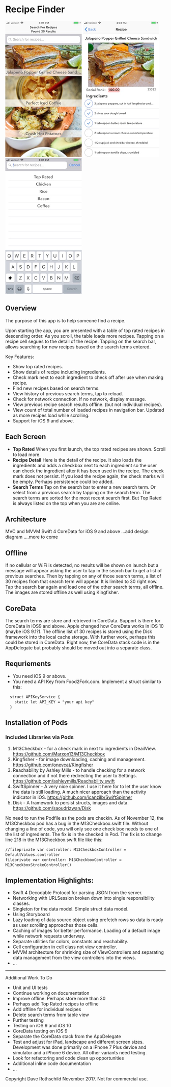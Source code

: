# Recipe Finder
![alt text](Recipes.jpg "Choose recipe")
![alt text](recipeDetail.jpg "Detail of the recipe")
![alt text](searchTerms.jpg "Search term history")

## Overview

The purpose of this app is to help someone find a recipe.

Upon starting the app, you are presented with a table of top rated recipes in descending order.  As you scroll, the table loads more recipes.  Tapping on a recipe cell segues to the detail of the recipe.  Tapping on the search bar, allows searching for new recipes based on the search terms entered.

Key Features:
- Show top rated recipes.
- Show details of recipe including ingredients.
- Check mark next to each ingredient to check off after use when making recipe.
- Find new recipes based on search terms.
- View history of previous search terms, tap to reload.
- Check for network connection.  If no network, display message.
- View previous recipe search results offline. (but not individual recipes).
- View count of total number of loaded recipes in navigation bar.  Updated as more recipes load while scrolling.
- Support for iOS 9 and above.


## Each Screen
* **Top Rated**  When you first launch, the top rated recipes are shown.  Scroll to load more.
* **Recipe Detail**  Here is the detail of the recipe.  It also loads the ingredients and adds a checkbox next to each ingredient so the user can check the ingredient after it has been used in the recipe.  The check mark does not persist. If you load the recipe again, the check marks will be empty.  Perhaps persistence could be added.
* **Search Terms**  Tap on the search bar to enter a new search term. Or select from a previous search by tapping on the search term. The search terms are sorted for the most recent search first. But Top Rated is always listed on the top when you are are online.  


## Architecture
MVC and MVVM
Swift 4
CoreData for iOS 9 and above
...add design diagram
....more to come

## Offline
If no cellular or WiFi is detected, no results will be shown on launch but a message will appear asking the user to tap in the search bar to get a list of previous searches.  Then by tapping on any of those search terms, a list of 30 recipes from that search term will appear.  It is limited to 30 right now.  Tap the search bar again and load one of the other search terms, all offline.  The images are stored offline as well using Kingfisher.

## CoreData
The search terms are store and retrieved in CoreData.  Support is there for CoreData in iOS9 and above.  Apple changed how CoreData works in iOS 10 (maybe iOS 9.1?).  The offline list of 30 recipes is stored using the Disk framework into the local cache storage.  With further work, perhaps this could be stored in CoreData.  Right now, the CoreData stack code is in the AppDelegate but probably should be moved out into a separate class.

## Requriements

* You need iOS 9 or above.  
* You need a API Key from Food2Fork.com.  Implement a struct similar to this:
```
  struct APIKeyService {
    static let API_KEY = "your api key"
  }
```

## Installation of Pods
### Included Libraries via Pods
1. M13Checkbox - for a check mark in next to ingredients in DeailView. https://github.com/Marxon13/M13Checkbox
2. Kingfisher - for image downloading, caching and management. https://github.com/onevcat/Kingfisher
3. Reachability by Ashley Mills - to handle checking for a network connection and if not there redirecting the user to Settings. https://github.com/ashleymills/Reachability.swift
4. SwiftSpinner - A very nice spinner.  I use it here for to let the user know the data is still loading.  A much nicer approach than the activity indicator in iOS. https://github.com/icanzilb/SwiftSpinner
5. Disk - A framework to persist structs, images and data.  https://github.com/saoudrizwan/Disk

No need to run the Podfile as the pods are checkin.  As of November 12, the M13Checkbox pod has a bug in the M13Checkbox.swift file.  Without changing a line of code, you will only see one check box needs to one of the list of ingredients.  The fix is in the checked in Pod.  The fix is to change line 218 in the M13Checkbox.swift file like this:
```
//fileprivate var controller: M13CheckboxController = DefaultValues.controller
fileprivate var controller: M13CheckboxController = M13CheckboxStrokeController()
```



## Implementation Highlights:

* Swift 4 Decodable Protocol for parsing JSON from the server.
* Networking with URLSession broken down into single responsibility classes.
* Singleton for the data model. Simple struct data model.
* Using Storyboard
* Lazy loading of data source object using prefetch rows so data is ready as user scrolling approaches those cells.
* Caching of images for better performance.  Loading of a default image while network requests underway.
* Separate utilities for colors, constants and reachability.
* Cell configuration in cell class not view controller.
* MVVM architecture for shrinking size of ViewControllers and separating data management from the view controllers into the views.
* ...

---

Additional Work To Do
* Unit and UI tests
* Continue working on documentation
* Improve offline. Perhaps store more than 30
* Perhaps add Top Rated recipes to offline
* Add offline for individual recipes
* Delete search terms from table view
* Further testing
* Testing on iOS 9 and iOS 10
* CoreData testing on iOS 9
* Separate the CoreData stack from the AppDelegate
* Test and adjust for iPad, landscape and different screen sizes. Development was done primarily on a iPhone 7 Plus device and simulator and a iPhone 6 device. All other variants need testing.
* Look for refactoring and code clean up opportunities
* Additional inline code documentation
* ...


Copyright Dave Rothschild November 2017. Not for commercial use.
